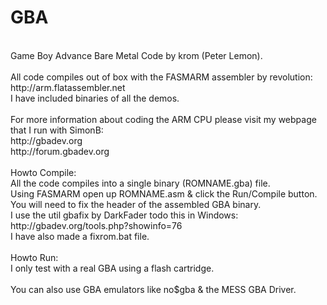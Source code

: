 GBA
===
<br />
Game Boy Advance Bare Metal Code by krom (Peter Lemon).<br />
<br />
All code compiles out of box with the FASMARM assembler by revolution:<br />
http://arm.flatassembler.net<br />
I have included binaries of all the demos.<br />
<br />
For more information about coding the ARM CPU please visit my webpage that I run with SimonB:<br />
http://gbadev.org<br />
http://forum.gbadev.org<br />
<br />
Howto Compile:<br />
All the code compiles into a single binary (ROMNAME.gba) file.<br />
Using FASMARM open up ROMNAME.asm & click the Run/Compile button.<br />
You will need to fix the header of the assembled GBA binary.<br />
I use the util gbafix by DarkFader todo this in Windows:<br />
http://gbadev.org/tools.php?showinfo=76<br />
I have also made a fixrom.bat file.<br />
<br />
Howto Run:<br />
I only test with a real GBA using a flash cartridge.<br />
<br />
You can also use GBA emulators like no$gba & the MESS GBA Driver.
